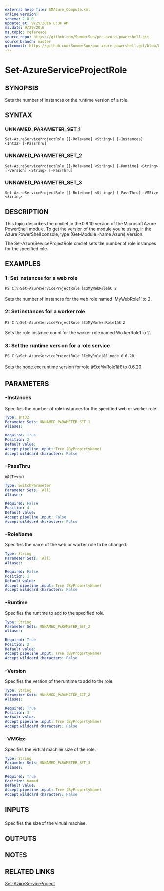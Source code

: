 ```yaml
---
external help file: SMAzure_Compute.xml
online version: 
schema: 2.0.0
updated_at: 9/29/2016 8:30 AM
ms.date: 9/29/2016
ms.topic: reference
source_repo: https://github.com/SummerSun/poc-azure-powershell.git
source_branch: master
gitcommit: https://github.com/SummerSun/poc-azure-powershell.git/blob/8903b0f1daa01932ac5fa167f377736de2df6709/azureps-cmdlets-docs/Service%20Management/Compute%20Cmdlets/v1.0/Set-AzureServiceProjectRole.md
---
```


# Set-AzureServiceProjectRole
## SYNOPSIS
Sets the number of instances or the runtime version of a role.

## SYNTAX

### UNNAMED_PARAMETER_SET_1
```
Set-AzureServiceProjectRole [[-RoleName] <String>] [-Instances] <Int32> [-PassThru]
```

### UNNAMED_PARAMETER_SET_2
```
Set-AzureServiceProjectRole [[-RoleName] <String>] [-Runtime] <String> [-Version] <String> [-PassThru]
```

### UNNAMED_PARAMETER_SET_3
```
Set-AzureServiceProjectRole [[-RoleName] <String>] [-PassThru] -VMSize <String>
```

## DESCRIPTION
This topic describes the cmdlet in the 0.8.10 version of the Microsoft Azure PowerShell module.
To get the version of the module you're using, in the Azure PowerShell console, type (Get-Module -Name Azure).Version.

The Set-AzureServiceProjectRole cmdlet sets the number of role instances for the specified role.

## EXAMPLES

### 1: Set instances for a web role
```
PS C:\>Set-AzureServiceProjectRole â€œMyWebRoleâ€ 2
```

Sets the number of instances for the web role named 'MyWebRole1' to 2.

### 2: Set instances for a worker role
```
PS C:\>Set-AzureServiceProjectRole â€œMyWorkerRole1â€ 2
```

Sets the role instance count for the worker role named WorkerRole1 to 2.

### 3: Set the runtime version for a role service
```
PS C:\>Set-AzureServiceProjectRole â€œMyRole1â€ node 0.6.20
```

Sets the node.exe runtime version for role â€œMyRole1â€ to 0.6.20.

## PARAMETERS

### -Instances
Specifies the number of role instances for the specified web or worker role.

```yaml
Type: Int32
Parameter Sets: UNNAMED_PARAMETER_SET_1
Aliases: 

Required: True
Position: 2
Default value: 
Accept pipeline input: True (ByPropertyName)
Accept wildcard characters: False
```

### -PassThru
@{Text=}

```yaml
Type: SwitchParameter
Parameter Sets: (All)
Aliases: 

Required: False
Position: 4
Default value: 
Accept pipeline input: False
Accept wildcard characters: False
```

### -RoleName
Specifies the name of the web or worker role to be changed.

```yaml
Type: String
Parameter Sets: (All)
Aliases: 

Required: False
Position: 1
Default value: 
Accept pipeline input: True (ByPropertyName)
Accept wildcard characters: False
```

### -Runtime
Specifies the runtime to add to the specified role.

```yaml
Type: String
Parameter Sets: UNNAMED_PARAMETER_SET_2
Aliases: 

Required: True
Position: 2
Default value: 
Accept pipeline input: True (ByPropertyName)
Accept wildcard characters: False
```

### -Version
Specifies the version of the runtime to add to the role.

```yaml
Type: String
Parameter Sets: UNNAMED_PARAMETER_SET_2
Aliases: 

Required: True
Position: 3
Default value: 
Accept pipeline input: True (ByPropertyName)
Accept wildcard characters: False
```

### -VMSize
Specifies the virtual machine size of the role.

```yaml
Type: String
Parameter Sets: UNNAMED_PARAMETER_SET_3
Aliases: 

Required: True
Position: Named
Default value: 
Accept pipeline input: True (ByPropertyName)
Accept wildcard characters: False
```

## INPUTS

### 
Specifies the size of the virtual machine.

## OUTPUTS

## NOTES

## RELATED LINKS

[Set-AzureServiceProject](c3baa783-e57a-46bd-abe4-6d06130eaaf0)

